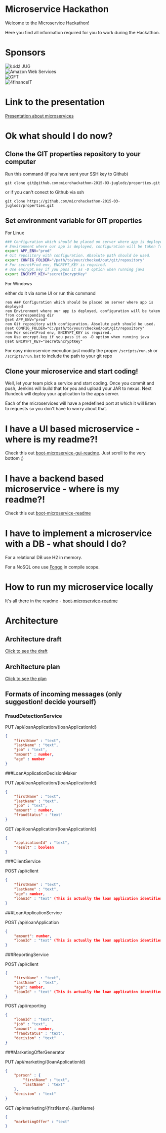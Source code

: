 Microservice Hackathon
======================

Welcome to the Microservice Hackathon!

Here you find all information required for you to work during the Hackathon.

# Sponsors

<div class="sponsor">
	<img src="/images/lodzjug.png" title="Łódź JUG" />
</div>
<div class="sponsor">
    <img title="Amazon Web Services" src="/images/aws.png" />
</div>
<div class="sponsor">
	<img src="/images/gftlogo.jpg" title="GFT"/>
</div>
<div class="sponsor">
	<img src="/images/4finance-logo.png" title="4financeIT"/>
</div>

# Link to the presentation

[Presentation about microservices](https://docs.google.com/presentation/d/17cCAQ1wBE6qkBuIgFQWOME3T9ARMKRa88JC32kIwFMo/)

# Ok what should I do now? 

## Clone the GIT properties repository to your computer

Run this command (if you have sent your SSH key to Github)

```
git clone git@github.com:microhackathon-2015-03-juglodz/properties.git

```

or if you can't conect to Github via ssh

```
git clone https://github.com/microhackathon-2015-03-juglodz/properties.git

```

## Set environment variable for GIT properties

For Linux

```bash
### Configuration which should be placed on server where app is deployed
# Environment where our app is deployed, configuration will be taken from corresponding dir
export APP_ENV="prod"
# Git repository with configuration. Absolute path should be used.
export CONFIG_FOLDER="/path/to/your/checked/out/git/repository"
# For secretProd env, ENCRYPT_KEY is required.
# Use encrypt.key if you pass it as -D option when running java
export ENCRYPT_KEY="secretEncryptKey"

```

For Windows

either do it via some UI or run this command

```batch
rem ### Configuration which should be placed on server where app is deployed
rem Environment where our app is deployed, configuration will be taken from corresponding dir
@set APP_ENV="prod"
rem Git repository with configuration. Absolute path should be used.
@set CONFIG_FOLDER="C:/path/to/your/checked/out/git/repository"
rem For secretProd env, ENCRYPT_KEY is required.
rem Use encrypt.key if you pass it as -D option when running java
@set ENCRYPT_KEY="secretEncryptKey"

```

For easy microservice execution just modify the proper `/scripts/run.sh` or `/scripts/run.bat` to include the path to your git repo

## Clone your microservice and start coding!

Well, let your team pick a service and start coding. Once you commit and push,
Jenkins will build that for you and upload your JAR to nexus. Next Rundeck will
deploy your application to the apps server. 

Each of the microservices will have a predefined port at which it will listen
to requests so you don't have to worry about that.

# I have a UI based microservice - where is my readme?!

Check this out [boot-microservice-gui-readme](https://github.com/4finance/boot-microservice#boot-microservice-gui--). Just scroll to the very bottom ;)

# I have a backend based microservice - where is my readme?!

Check this out [boot-microservice-readme](https://github.com/4finance/boot-microservice)

# I have to implement a microservice with a DB - what should I do?

For a relational DB use H2 in memory.

For a NoSQL one use [Fongo](https://github.com/fakemongo/fongo) in compile scope.

# How to run my microservice locally

It's all there in the readme - [boot-microservice-readme](https://github.com/4finance/boot-microservice)

# Architecture

## Architecture draft

[Click to see the draft](https://docs.google.com/document/d/1yRV5DNJAhBH73bJo-s5L8wwoeJG4Ke6H45dg8_rRT84/edit?usp=sharing)

## Architecture plan

[Click to see the plan](https://drive.google.com/file/d/0B4mHLrLla3S8VHd3QXZrZ25yb1U/view?usp=sharing)

## Formats of incoming messages (only suggestion! decide yourself)

### FraudDetectionService

PUT /api/loanApplication/{loanApplicationId}

```json
{
    "firstName" : "text",
    "lastName" : "text",
    "job" : "text",
    "amount" : number,
    "age" : number
}
```

###LoanApplicationDecisionMaker

PUT /api/loanApplication/{loanApplicationId}

```json
{
    "firstName" : "text",
    "lastName" : "text",
    "job" : "text",
    "amount" : number,
    "fraudStatus" : "text"
}
```

GET /api/loanApplication/{loanApplicationId}
```json
{
    "applicationId" : "text",
    "result" : boolean
}
```

###ClientService

POST /api/client

```json
{
    "firstName" : "text",
    "lastName" : "text",
    "age": number,
    "loanId" : "text" (This is actually the loan application identifier.)
}
```
###LoanApplicationService

POST /api/loanApplication

```json
{
    "amount": number,
    "loanId" : "text" (This is actually the loan application identifier.)
}
```

###ReportingService

POST /api/client

```json
{
    "firstName" : "text",
    "lastName" : "text",
    "age": number,
    "loanId" : "text" (This is actually the loan application identifier.)
}
```

POST /api/reporting

```json
{
    "loanId" : "text",
    "job" : "text",
    "amount" : number,
    "fraudStatus" : "text",
    "decision" : "text"
}
```

###MarketingOfferGenerator

PUT /api/marketing/{loanApplicationId}

```json
{
    "person" : {
        "firstName" : "text",
        "lastName" : "text"
    },
    "decision" : "text"
}
```

GET /api/marketing/{firstName}_{lastName}

```json
{
    "marketingOffer" : "text"
}
```
